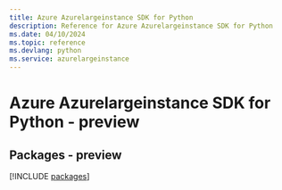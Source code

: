 ```yaml
---
title: Azure Azurelargeinstance SDK for Python
description: Reference for Azure Azurelargeinstance SDK for Python
ms.date: 04/10/2024
ms.topic: reference
ms.devlang: python
ms.service: azurelargeinstance
---
```

# Azure Azurelargeinstance SDK for Python - preview
## Packages - preview
[!INCLUDE [packages](azurelargeinstance-index.md)]